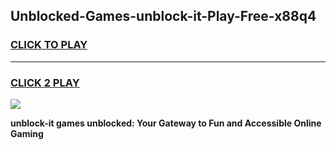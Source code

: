 
## Unblocked-Games-unblock-it-Play-Free-x88q4
<h3>
<a href="https://premium76.site?title=unblock-it&ref=19M">CLICK TO PLAY</a></h3>
<hr>

<h3>
<a href="https://premium76.site?title=unblock-it&ref=19M">CLICK 2 PLAY</a>
  
</h3>

<a href="https://premium76.site?title=unblock-it&ref=19M"><img src="https://clearcache.store/games.png"></a>


**unblock-it games unblocked: Your Gateway to Fun and Accessible Online Gaming**
